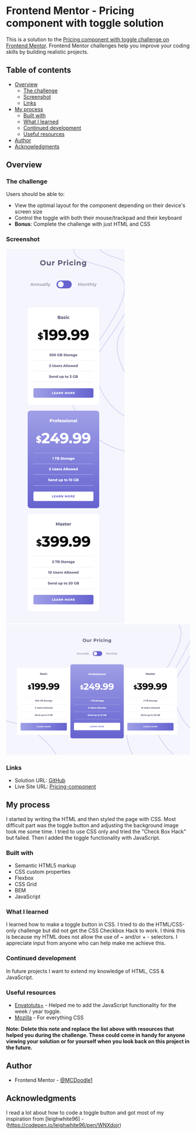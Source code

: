 # Frontend Mentor - Pricing component with toggle solution

This is a solution to the [Pricing component with toggle challenge on Frontend Mentor](https://www.frontendmentor.io/challenges/pricing-component-with-toggle-8vPwRMIC). Frontend Mentor challenges help you improve your coding skills by building realistic projects. 

## Table of contents

- [Overview](#overview)
  - [The challenge](#the-challenge)
  - [Screenshot](#screenshot)
  - [Links](#links)
- [My process](#my-process)
  - [Built with](#built-with)
  - [What I learned](#what-i-learned)
  - [Continued development](#continued-development)
  - [Useful resources](#useful-resources)
- [Author](#author)
- [Acknowledgments](#acknowledgments)


## Overview

### The challenge

Users should be able to:

- View the optimal layout for the component depending on their device's screen size
- Control the toggle with both their mouse/trackpad and their keyboard
- **Bonus**: Complete the challenge with just HTML and CSS

### Screenshot

![Screenshot Mobile Version](./images/PricingComponentMobile.png)
![Screenshot Desktop Version](./images/PricingComponentDesktop.png)

### Links

- Solution URL: [GitHub](https://github.com/MCDoodle1/Pricing-component)
- Live Site URL: [Pricing-component]([https://your-live-site-url.com](https://mcdoodle1.github.io/Pricing-component/))

## My process

I started by writing the HTML and then styled the page with CSS. Most difficult part was the toggle button and adjusting the background image took me some time. 
I tried to use CSS only and tried the "Check Box Hack" but failed. Then I added the toggle functionality with JavaScript.


### Built with

- Semantic HTML5 markup
- CSS custom properties
- Flexbox
- CSS Grid
- BEM
- JavaScript


### What I learned

I learned how to make a toggle button in CSS. I tried to do the HTML/CSS-only challenge but did not get the CSS Checkbox Hack to work. I think this is because my HTML does not allow the use of ~ and/or + - selectors.
I appreciate input from anyone who can help make me achieve this.


### Continued development

In future projects I want to extend my knowledge of HTML, CSS & JavaScript. 


### Useful resources

- [Envatotuts+](https://webdesign.tutsplus.com/tutorials/pricing-table-with-monthly-yearly-css-toggle-switch--cms-93335) - Helped me to add the JavaScript functionality for the week / year toggle.
- [Mozilla](https://developer.mozilla.org/en-US/) - For everything CSS

**Note: Delete this note and replace the list above with resources that helped you during the challenge. These could come in handy for anyone viewing your solution or for yourself when you look back on this project in the future.**

## Author

- Frontend Mentor - [@MCDoodle1](https://www.frontendmentor.io/profile/MCDoodle1)


## Acknowledgments

I read a lot about how to code a toggle button and got most of my inspiration from [leighwhite96] - (https://codepen.io/leighwhite96/pen/WNXdojr)
